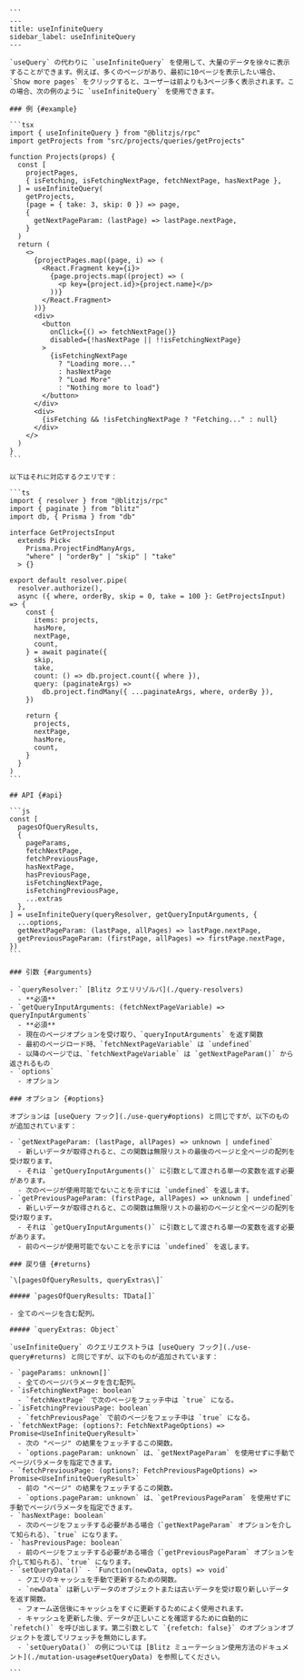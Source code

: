     ```
    ---
    title: useInfiniteQuery
    sidebar_label: useInfiniteQuery
    ---

    `useQuery` の代わりに `useInfiniteQuery` を使用して、大量のデータを徐々に表示することができます。例えば、多くのページがあり、最初に10ページを表示したい場合、`Show more pages` をクリックすると、ユーザーは前よりも3ページ多く表示されます。この場合、次の例のように `useInfiniteQuery` を使用できます。

    ### 例 {#example}

    ```tsx
    import { useInfiniteQuery } from "@blitzjs/rpc"
    import getProjects from "src/projects/queries/getProjects"

    function Projects(props) {
      const [
        projectPages,
        { isFetching, isFetchingNextPage, fetchNextPage, hasNextPage },
      ] = useInfiniteQuery(
        getProjects,
        (page = { take: 3, skip: 0 }) => page,
        {
          getNextPageParam: (lastPage) => lastPage.nextPage,
        }
      )
      return (
        <>
          {projectPages.map((page, i) => (
            <React.Fragment key={i}>
              {page.projects.map((project) => (
                <p key={project.id}>{project.name}</p>
              ))}
            </React.Fragment>
          ))}
          <div>
            <button
              onClick={() => fetchNextPage()}
              disabled={!hasNextPage || !!isFetchingNextPage}
            >
              {isFetchingNextPage
                ? "Loading more..."
                : hasNextPage
                ? "Load More"
                : "Nothing more to load"}
            </button>
          </div>
          <div>
            {isFetching && !isFetchingNextPage ? "Fetching..." : null}
          </div>
        </>
      )
    }
    ```

    以下はそれに対応するクエリです：

    ```ts
    import { resolver } from "@blitzjs/rpc"
    import { paginate } from "blitz"
    import db, { Prisma } from "db"

    interface GetProjectsInput
      extends Pick<
        Prisma.ProjectFindManyArgs,
        "where" | "orderBy" | "skip" | "take"
      > {}

    export default resolver.pipe(
      resolver.authorize(),
      async ({ where, orderBy, skip = 0, take = 100 }: GetProjectsInput) => {
        const {
          items: projects,
          hasMore,
          nextPage,
          count,
        } = await paginate({
          skip,
          take,
          count: () => db.project.count({ where }),
          query: (paginateArgs) =>
            db.project.findMany({ ...paginateArgs, where, orderBy }),
        })

        return {
          projects,
          nextPage,
          hasMore,
          count,
        }
      }
    )
    ```

    ## API {#api}

    ```js
    const [
      pagesOfQueryResults,
      {
        pageParams,
        fetchNextPage,
        fetchPreviousPage,
        hasNextPage,
        hasPreviousPage,
        isFetchingNextPage,
        isFetchingPreviousPage,
        ...extras
      },
    ] = useInfiniteQuery(queryResolver, getQueryInputArguments, {
      ...options,
      getNextPageParam: (lastPage, allPages) => lastPage.nextPage,
      getPreviousPageParam: (firstPage, allPages) => firstPage.nextPage,
    })
    ```

    ### 引数 {#arguments}

    - `queryResolver:` [Blitz クエリリゾルバ](./query-resolvers)
      - **必須**
    - `getQueryInputArguments: (fetchNextPageVariable) => queryInputArguments`
      - **必須**
      - 現在のページオプションを受け取り、`queryInputArguments` を返す関数
      - 最初のページロード時、`fetchNextPageVariable` は `undefined`
      - 以降のページでは、`fetchNextPageVariable` は `getNextPageParam()` から返されるもの
    - `options`
      - オプション

    ### オプション {#options}

    オプションは [useQuery フック](./use-query#options) と同じですが、以下のものが追加されています：

    - `getNextPageParam: (lastPage, allPages) => unknown | undefined`
      - 新しいデータが取得されると、この関数は無限リストの最後のページと全ページの配列を受け取ります。
      - それは `getQueryInputArguments()` に引数として渡される単一の変数を返す必要があります。
      - 次のページが使用可能でないことを示すには `undefined` を返します。
    - `getPreviousPageParam: (firstPage, allPages) => unknown | undefined`
      - 新しいデータが取得されると、この関数は無限リストの最初のページと全ページの配列を受け取ります。
      - それは `getQueryInputArguments()` に引数として渡される単一の変数を返す必要があります。
      - 前のページが使用可能でないことを示すには `undefined` を返します。

    ### 戻り値 {#returns}

    `\[pagesOfQueryResults, queryExtras\]`

    ##### `pagesOfQueryResults: TData[]`

    - 全てのページを含む配列。

    ##### `queryExtras: Object`

    `useInfiniteQuery` のクエリエクストラは [useQuery フック](./use-query#returns) と同じですが、以下のものが追加されています：

    - `pageParams: unknown[]`
      - 全てのページパラメータを含む配列。
    - `isFetchingNextPage: boolean`
      - `fetchNextPage` で次のページをフェッチ中は `true` になる。
    - `isFetchingPreviousPage: boolean`
      - `fetchPreviousPage` で前のページをフェッチ中は `true` になる。
    - `fetchNextPage: (options?: FetchNextPageOptions) => Promise<UseInfiniteQueryResult>`
      - 次の "ページ" の結果をフェッチするこの関数。
      - `options.pageParam: unknown` は、`getNextPageParam` を使用せずに手動でページパラメータを指定できます。
    - `fetchPreviousPage: (options?: FetchPreviousPageOptions) => Promise<UseInfiniteQueryResult>`
      - 前の "ページ" の結果をフェッチするこの関数。
      - `options.pageParam: unknown` は、`getPreviousPageParam` を使用せずに手動でページパラメータを指定できます。
    - `hasNextPage: boolean`
      - 次のページをフェッチする必要がある場合（`getNextPageParam` オプションを介して知られる）、`true` になります。
    - `hasPreviousPage: boolean`
      - 前のページをフェッチする必要がある場合（`getPreviousPageParam` オプションを介して知られる）、`true` になります。
    - `setQueryData()` - `Function(newData, opts) => void`
      - クエリのキャッシュを手動で更新するための関数。
      - `newData` は新しいデータのオブジェクトまたは古いデータを受け取り新しいデータを返す関数。
      - フォーム送信後にキャッシュをすぐに更新するためによく使用されます。
      - キャッシュを更新した後、データが正しいことを確認するために自動的に `refetch()` を呼び出します。第二引数として `{refetch: false}` のオプションオブジェクトを渡してリフェッチを無効にします。
      - `setQueryData()` の例については [Blitz ミューテーション使用方法のドキュメント](./mutation-usage#setQueryData) を参照してください。

    ```